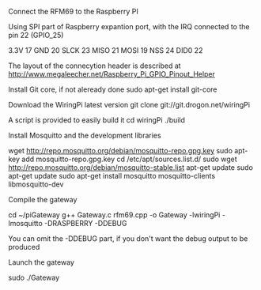Connect the RFM69 to the Raspberry PI

Using SPI part of Raspberry expantion port, with the IRQ connected to the pin 22 (GPIO_25)

3.3V  17
GND   20
SLCK  23
MISO  21
MOSI  19
NSS   24
DID0  22

The layout of the connecytion header is described at http://www.megaleecher.net/Raspberry_Pi_GPIO_Pinout_Helper

Install Git core, if not aleready done
sudo apt-get install git-core


Download the WiringPi latest version
git clone git://git.drogon.net/wiringPi

A script is provided to easily build it
cd wiringPi 
./build

Install Mosquitto and the development libraries

wget http://repo.mosquitto.org/debian/mosquitto-repo.gpg.key
sudo apt-key add mosquitto-repo.gpg.key
cd /etc/apt/sources.list.d/
sudo wget http://repo.mosquitto.org/debian/mosquitto-stable.list
apt-get update
sudo apt-get update
sudo apt-get install mosquitto mosquitto-clients libmosquitto-dev

Compile the gateway

cd ~/piGateway
g++ Gateway.c rfm69.cpp -o Gateway -lwiringPi -lmosquitto -DRASPBERRY -DDEBUG

You can omit the -DDEBUG part, if you don't want the debug output to be produced

Launch the gateway

sudo ./Gateway
